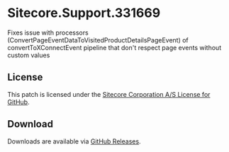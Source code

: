 # Sitecore.Support.331669
Fixes issue with processors (ConvertPageEventDataToVisitedProductDetailsPageEvent) of convertToXConnectEvent pipeline that don't respect page events without custom values

## License  
This patch is licensed under the [Sitecore Corporation A/S License for GitHub](https://github.com/sitecoresupport/Sitecore.Support.331669/blob/master/LICENSE).  

## Download  
Downloads are available via [GitHub Releases](https://github.com/sitecoresupport/Sitecore.Support.331669/releases).  
